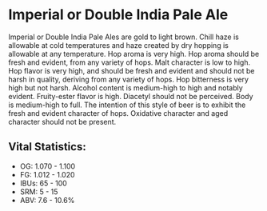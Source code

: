 # Imperial or Double India Pale Ale

Imperial or Double India Pale Ales are gold to light brown. Chill haze is allowable at cold temperatures and haze created by dry hopping is allowable at any temperature. Hop aroma is very high. Hop aroma should be fresh and evident, from any variety of hops. Malt character is low to high. Hop flavor is very high, and should be fresh and evident and should not be harsh in quality, deriving from any variety of hops. Hop bitterness is very high but not harsh. Alcohol content is medium-high to high and notably evident. Fruity-ester flavor is high. Diacetyl should not be perceived. Body is medium-high to full. The intention of this style of beer is to exhibit the fresh and evident character of hops. Oxidative character and aged character should not be present.

## Vital Statistics:

- OG: 1.070 - 1.100
- FG: 1.012 - 1.020
- IBUs: 65 - 100
- SRM: 5 - 15
- ABV: 7.6 - 10.6% 